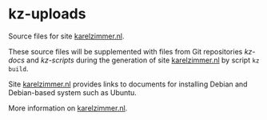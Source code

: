 # kz-uploads

Source files for site [karelzimmer.nl](https://karelzimmer.nl).

These source files will be supplemented with files from Git repositories *kz-docs* and *kz-scripts* during the generation of site [karelzimmer.nl](https://karelzimmer.nl) by script `kz build`.

Site [karelzimmer.nl](https://karelzimmer.nl) provides links to documents for installing Debian and Debian-based system such as Ubuntu.

More information on [karelzimmer.nl](https://karelzimmer.nl).
